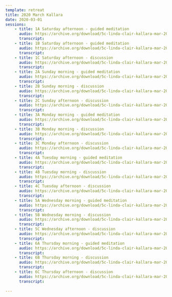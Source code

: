 ```yaml
---
template: retreat
title: 2020 March Kallara
date: 2020-03-01
sessions:
    - title: 1A Saturday afternoon - guided meditation
      audio: https://archive.org/download/5c-linda-clair-kallara-mar-2020/2020%20March%20Kallara/1a-linda-clair-kallara-mar-2020.mp3
      transcript: 
    - title: 1B Saturday afternoon - guided meditation
      audio: https://archive.org/download/5c-linda-clair-kallara-mar-2020/2020%20March%20Kallara/1b-linda-clair-kallara-mar-2020.mp3
      transcript: 
    - title: 1C Saturday afternoon - discussion
      audio: https://archive.org/download/5c-linda-clair-kallara-mar-2020/2020%20March%20Kallara/1c-linda-clair-kallara-mar-2020.mp3
      transcript: 
    - title: 2A Sunday morning - guided meditation
      audio: https://archive.org/download/5c-linda-clair-kallara-mar-2020/2020%20March%20Kallara/2a-linda-clair-kallara-mar-2020.mp3
      transcript:
    - title: 2B Sunday morning - discussion
      audio: https://archive.org/download/5c-linda-clair-kallara-mar-2020/2020%20March%20Kallara/2b-linda-clair-kallara-mar-2020.mp3
      transcript:
    - title: 2C Sunday afternoon - discussion
      audio: https://archive.org/download/5c-linda-clair-kallara-mar-2020/2020%20March%20Kallara/2c-linda-clair-kallara-mar-2020.mp3
      transcript:
    - title: 3A Monday morning - guided meditation
      audio: https://archive.org/download/5c-linda-clair-kallara-mar-2020/2020%20March%20Kallara/3a-linda-clair-kallara-mar-2020.mp3
      transcript:
    - title: 3B Monday morning - discussion
      audio: https://archive.org/download/5c-linda-clair-kallara-mar-2020/2020%20March%20Kallara/3b-linda-clair-kallara-mar-2020.mp3
      transcript:
    - title: 3C Monday afternoon - discussion
      audio: https://archive.org/download/5c-linda-clair-kallara-mar-2020/2020%20March%20Kallara/3c-linda-clair-kallara-mar-2020.mp3
      transcript:
    - title: 4A Tuesday morning - guided meditation
      audio: https://archive.org/download/5c-linda-clair-kallara-mar-2020/2020%20March%20Kallara/4a-linda-clair-kallara-mar-2020.mp3
      transcript:
    - title: 4B Tuesday morning - discussion
      audio: https://archive.org/download/5c-linda-clair-kallara-mar-2020/2020%20March%20Kallara/4b-linda-clair-kallara-mar-2020.mp3
      transcript:
    - title: 4C Tuesday afternoon - discussion
      audio: https://archive.org/download/5c-linda-clair-kallara-mar-2020/2020%20March%20Kallara/4c-linda-clair-kallara-mar-2020.mp3
      transcript:
    - title: 5A Wednesday morning - guided meditation
      audio: https://archive.org/download/5c-linda-clair-kallara-mar-2020/2020%20March%20Kallara/5a-linda-clair-kallara-mar-2020.mp3
      transcript:
    - title: 5B Wednesday morning - discussion
      audio: https://archive.org/download/5c-linda-clair-kallara-mar-2020/2020%20March%20Kallara/5b-linda-clair-kallara-mar-2020.mp3
      transcript:
    - title: 5C Wednesday afternoon - discussion
      audio: https://archive.org/download/5c-linda-clair-kallara-mar-2020/2020%20March%20Kallara/5c-linda-clair-kallara-mar-2020.mp3
      transcript:
    - title: 6A Thursday morning - guided meditation
      audio: https://archive.org/download/5c-linda-clair-kallara-mar-2020/2020%20March%20Kallara/6a-linda-clair-kallara-mar-2020.mp3
      transcript:
    - title: 6B Thursday morning - discussion
      audio: https://archive.org/download/5c-linda-clair-kallara-mar-2020/2020%20March%20Kallara/6b-linda-clair-kallara-mar-2020.mp3
      transcript:
    - title: 6C Thursday afternoon - discussion
      audio: https://archive.org/download/5c-linda-clair-kallara-mar-2020/2020%20March%20Kallara/6c-linda-clair-kallara-mar-2020.mp3
      transcript:
   
---
```


